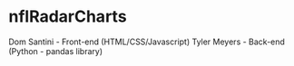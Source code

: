 # nflRadarCharts 

Dom Santini - Front-end (HTML/CSS/Javascript)
Tyler Meyers - Back-end (Python - pandas library)
